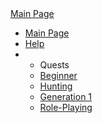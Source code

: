 <div class="logo"><a href="./">Main Page</a></div>
<div class="main-menu">

* [Main Page](./)
* [Help](?Help)
* 
    * Quests
    * [Beginner](?Beginner_Quests_(Uladh))
    * [Hunting](?Hunting_Quests)
    * [Generation 1](?Generation_1)
    * [Role-Playing](?Role-Playing)

</div>
